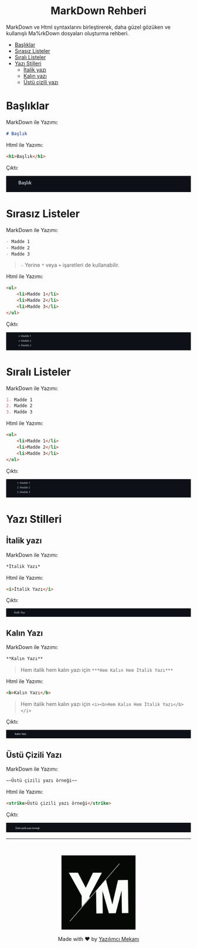 <h1 align="center">MarkDown Rehberi</h1>

MarkDown ve Html syntaxlarını birleştirerek, daha güzel gözüken ve kullanışlı Ma%rkDown dosyaları oluşturma rehberi.

- [Başlıklar](#başlıklar)
- [Sırasız Listeler](#sırasız-listeler)
- [Sıralı Listeler](#sıralı-listeler)
- [Yazı Stilleri](#yazı-stilleri)
    - [İtalik yazı](#i̇talik-yazı)
    - [Kalın yazı](#kalın-yazı)
    - [Üstü çizili yazı](#üstü-çizili-yazı)

# Başlıklar

MarkDown ile Yazımı: 

```md
# Başlık
```

Html ile Yazımı:

```html
<h1>Başlık</h1>
```

Çıktı:

![Başlık Çıktısı](./assets/baslik-0.png)

# Sırasız Listeler

MarkDown ile Yazımı: 

```md
- Madde 1
- Madde 2
- Madde 3
```
> `-` Yerine `*` veya `+` işaretleri de kullanabilir.

Html ile Yazımı:

```html
<ul>
    <li>Madde 1</li>
    <li>Madde 2</li>
    <li>Madde 3</li>
</ul>
```

Çıktı:

![Sırasız Liste Çıktısı](./assets/liste-0.png)

# Sıralı Listeler

MarkDown ile Yazımı: 

```md
1. Madde 1
2. Madde 2
3. Madde 3
```

Html ile Yazımı:

```html
<ol>
    <li>Madde 1</li>
    <li>Madde 2</li>
    <li>Madde 3</li>
</ol>
```

Çıktı:

![Sıralı Liste Çıktısı](./assets/liste-1.png)

# Yazı Stilleri

## İtalik yazı

MarkDown ile Yazımı: 

```md
*İtalik Yazı*
```

Html ile Yazımı:

```html
<i>İtalik Yazı</i>
```

Çıktı:

![İtalik Yazı Çıktısı](./assets/yazi-stilleri-0_italik.png)

## Kalın Yazı

MarkDown ile Yazımı: 

```md
**Kalın Yazı**
```

> Hem italik hem kalın yazı için `***Hem Kalın Hem İtalik Yazı***`

Html ile Yazımı:

```html
<b>Kalın Yazı</b>
```

> Hem italik hem kalın yazı için `<i><b>Hem Kalın Hem İtalik Yazı</b></i>`

Çıktı:

![Kalın Yazı Çıktısı](./assets/yazi-stilleri-1_kalin.png)

## Üstü Çizili Yazı

MarkDown ile Yazımı: 

```md
~~Üstü çizili yazı örneği~~
```

Html ile Yazımı:

```html
<strike>Üstü çizili yazı örneği</strike>
```

Çıktı:

![Üstü Çizili Yazı Çıktısı](./assets/yazi-stilleri-2_ustu-cizili.png)


---

<br>

<p align="center"> 
<a href="https://discord.gg/yazilimcimekani">
    <img src="./assets/_ym_500x500_siyah_simple.gif" width="40%">
</a>
</p>

<p align="center">
Made with ❤️ by <a href="https://github.com/yazilimcimekani">Yazılımcı Mekanı</a>
</p>

